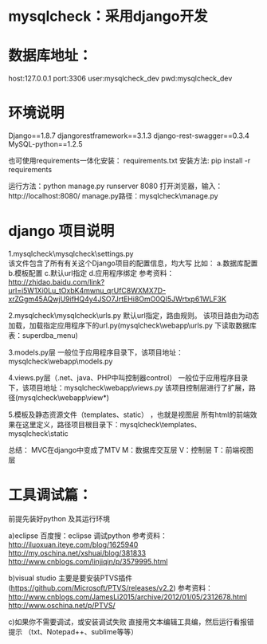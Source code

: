 # mysqlcheck：采用django开发

# 数据库地址：
host:127.0.0.1
port:3306
user:mysqlcheck_dev
pwd:mysqlcheck_dev




# 环境说明
Django==1.8.7
djangorestframework==3.1.3
django-rest-swagger==0.3.4
MySQL-python==1.2.5


也可使用requirements一体化安装：
requirements.txt 
安装方法:  pip install -r requirements

运行方法：python manage.py runserver 8080 
打开浏览器，输入：http://localhost:8080/ 
manage.py路径：mysqlcheck\manage.py


# django 项目说明
1.mysqlcheck\mysqlcheck\settings.py  
该文件包含了所有有关这个Django项目的配置信息，均大写
比如：
a.数据库配置
b.模板配置
c.默认url指定
d.应用程序绑定
参考资料：http://zhidao.baidu.com/link?url=i5W1Xi0Lu_tOxbK4mwnu_qrUfC8WXMX7D-xrZGgm45AQwjU9ifHQ4y4JSO7JrtEHi8OmO0QI5JWrtxp61WLF3K

2.mysqlcheck\mysqlcheck\urls.py
默认url指定，路由规则。
该项目路由为动态加载，加载指定应用程序下的url.py(mysqlcheck\webapp\urls.py 下读取数据库表：superdba_menu)  


3.models.py层
一般位于应用程序目录下，该项目地址：mysqlcheck\webapp\models.py


4.views.py层（.net、java、PHP中叫控制器control）
一般位于应用程序目录下，该项目地址：mysqlcheck\webapp\views.py
该项目控制层进行了扩展，路径(mysqlcheck\webapp\view\*)

5.模板及静态资源文件（templates、static） ，也就是视图层
所有html的前端效果在这里定义，路径项目根目录下：mysqlcheck\templates、mysqlcheck\static


总结：
MVC在django中变成了MTV
M：数据库交互层
V：控制层
T：前端视图层



# 工具调试篇：
前提先装好python 及其运行环境

a)eclipse
百度搜：eclipse 调试python
参考资料：
http://iluoxuan.iteye.com/blog/1625940
http://my.oschina.net/xshuai/blog/381833
http://www.cnblogs.com/linjiqin/p/3579995.html

b)visual studio
主要是要安装PTVS插件(https://github.com/Microsoft/PTVS/releases/v2.2)
参考资料：
http://www.cnblogs.com/JamesLi2015/archive/2012/01/05/2312678.html
http://www.oschina.net/p/PTVS/


c)如果你不需要调试，或安装调试失败
直接用文本编辑工具编，然后运行看报错提示
（txt、Notepad++、sublime等等）


 
